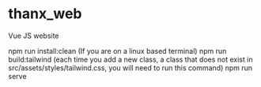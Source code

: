 # thanx_web
Vue JS website 

npm run install:clean (If you are on a linux based terminal)
npm run build:tailwind  (each time you add a new class, a class that does not exist in src/assets/styles/tailwind.css, you will need to run this command)
npm run serve
